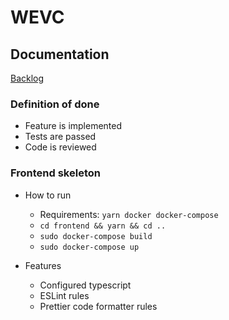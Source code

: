 # WEVC

## Documentation
[Backlog](https://docs.google.com/spreadsheets/d/1YDC3QcxFgtNw_KvYTQlDE8rA0DA7rvMYv_ZlsHXdvww)

### Definition of done
* Feature is implemented
* Tests are passed
* Code is reviewed

### Frontend skeleton

* How to run
  * Requirements: `yarn docker docker-compose`
  * `cd frontend && yarn && cd ..`
  * `sudo docker-compose build`
  * `sudo docker-compose up`

* Features
  * Configured typescript
  * ESLint rules
  * Prettier code formatter rules

